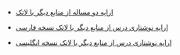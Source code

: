 
- [اراپه دو مساله از منابع دیگر با لاتک](https://github.com/ma-abedin90/PNU_3991_AR/blob/main/Theory-of-Languages-and-Machines/LaTeX_Works/2-Problems-Presentation.pdf)

- [اراپه نوشتاری درس از منابع دیگر با لاتک نسخه فارسی](https://github.com/ma-abedin90/PNU_3991_AR/blob/main/Theory-of-Languages-and-Machines/LaTeX_Works/Theory%20of%20Languages%20and%20Machines%20-%20421-424-fa.pdf)

- [اراپه نوشتاری درس از منابع دیگر با لاتک نسخه انگلیسی](https://github.com/ma-abedin90/PNU_3991_AR/blob/main/Theory-of-Languages-and-Machines/LaTeX_Works/Theory%20of%20Languages%20and%20Machines%20-%20421-424-en.pdf)

